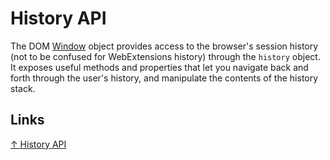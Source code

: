 # History API

The DOM [Window](interfaces/window.md) object provides access to the browser's session history (not to be confused for WebExtensions history) through the `history` object. It exposes useful methods and properties that let you navigate back and forth through the user's history, and manipulate the contents of the history stack.

## Links

[↑ History API](https://developer.mozilla.org/en-US/docs/Web/API/History_API)
